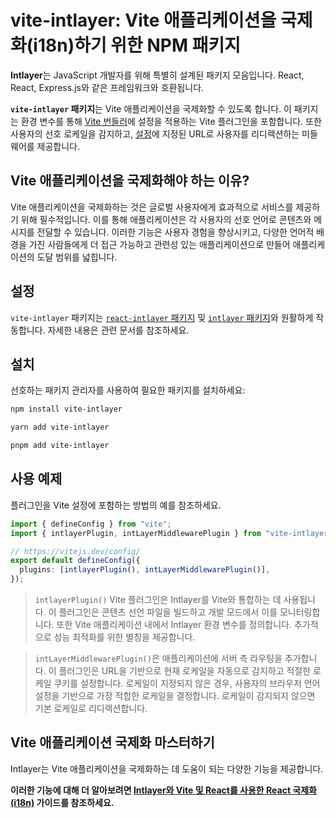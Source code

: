 # vite-intlayer: Vite 애플리케이션을 국제화(i18n)하기 위한 NPM 패키지

**Intlayer**는 JavaScript 개발자를 위해 특별히 설계된 패키지 모음입니다. React, React, Express.js와 같은 프레임워크와 호환됩니다.

**`vite-intlayer` 패키지**는 Vite 애플리케이션을 국제화할 수 있도록 합니다. 이 패키지는 환경 변수를 통해 [Vite 번들러](https://vitejs.dev/guide/why.html#why-bundle-for-production)에 설정을 적용하는 Vite 플러그인을 포함합니다. 또한 사용자의 선호 로케일을 감지하고, [설정](https://github.com/aymericzip/intlayer/blob/main/docs/ko/configuration.md)에 지정된 URL로 사용자를 리디렉션하는 미들웨어를 제공합니다.

## Vite 애플리케이션을 국제화해야 하는 이유?

Vite 애플리케이션을 국제화하는 것은 글로벌 사용자에게 효과적으로 서비스를 제공하기 위해 필수적입니다. 이를 통해 애플리케이션은 각 사용자의 선호 언어로 콘텐츠와 메시지를 전달할 수 있습니다. 이러한 기능은 사용자 경험을 향상시키고, 다양한 언어적 배경을 가진 사람들에게 더 접근 가능하고 관련성 있는 애플리케이션으로 만들어 애플리케이션의 도달 범위를 넓힙니다.

## 설정

`vite-intlayer` 패키지는 [`react-intlayer` 패키지](https://github.com/aymericzip/intlayer/blob/main/docs/ko/packages/react-intlayer/index.md) 및 [`intlayer` 패키지](https://github.com/aymericzip/intlayer/blob/main/docs/ko/packages/intlayer/index.md)와 원활하게 작동합니다. 자세한 내용은 관련 문서를 참조하세요.

## 설치

선호하는 패키지 관리자를 사용하여 필요한 패키지를 설치하세요:

```bash packageManager="npm"
npm install vite-intlayer
```

```bash packageManager="yarn"
yarn add vite-intlayer
```

```bash packageManager="pnpm"
pnpm add vite-intlayer
```

## 사용 예제

플러그인을 Vite 설정에 포함하는 방법의 예를 참조하세요.

```typescript fileName="vite.config.ts"
import { defineConfig } from "vite";
import { intlayerPlugin, intLayerMiddlewarePlugin } from "vite-intlayer";

// https://vitejs.dev/config/
export default defineConfig({
  plugins: [intlayerPlugin(), intLayerMiddlewarePlugin()],
});
```

> `intlayerPlugin()` Vite 플러그인은 Intlayer를 Vite와 통합하는 데 사용됩니다. 이 플러그인은 콘텐츠 선언 파일을 빌드하고 개발 모드에서 이를 모니터링합니다. 또한 Vite 애플리케이션 내에서 Intlayer 환경 변수를 정의합니다. 추가적으로 성능 최적화를 위한 별칭을 제공합니다.

> `intLayerMiddlewarePlugin()`은 애플리케이션에 서버 측 라우팅을 추가합니다. 이 플러그인은 URL을 기반으로 현재 로케일을 자동으로 감지하고 적절한 로케일 쿠키를 설정합니다. 로케일이 지정되지 않은 경우, 사용자의 브라우저 언어 설정을 기반으로 가장 적합한 로케일을 결정합니다. 로케일이 감지되지 않으면 기본 로케일로 리디렉션합니다.

## Vite 애플리케이션 국제화 마스터하기

Intlayer는 Vite 애플리케이션을 국제화하는 데 도움이 되는 다양한 기능을 제공합니다.

**이러한 기능에 대해 더 알아보려면 [Intlayer와 Vite 및 React를 사용한 React 국제화(i18n)](https://github.com/aymericzip/intlayer/blob/main/docs/ko/intlayer_with_vite+react.md) 가이드를 참조하세요.**
